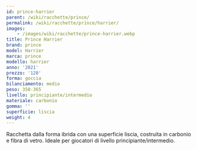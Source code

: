 ```yaml
---
id: prince-harrier
parent: /wiki/racchette/prince/
permalink: /wiki/racchette/prince/harrier/
images:
    - /images/wiki/racchette/prince-harrier.webp
title: Prince Harrier
brand: prince
model: Harrier
marca: prince
modello: harrier
anno: '2021'
prezzo: '120'
forma: goccia
bilanciamento: medio
peso: 350-365
livello: principiante/intermedio
materiale: carbonio
gomma: ''
superficie: liscia
weight: 4
---
```

Racchetta dalla forma ibrida con una superficie liscia, costruita in carbonio e fibra di vetro. Ideale per giocatori di livello principiante/intermedio.